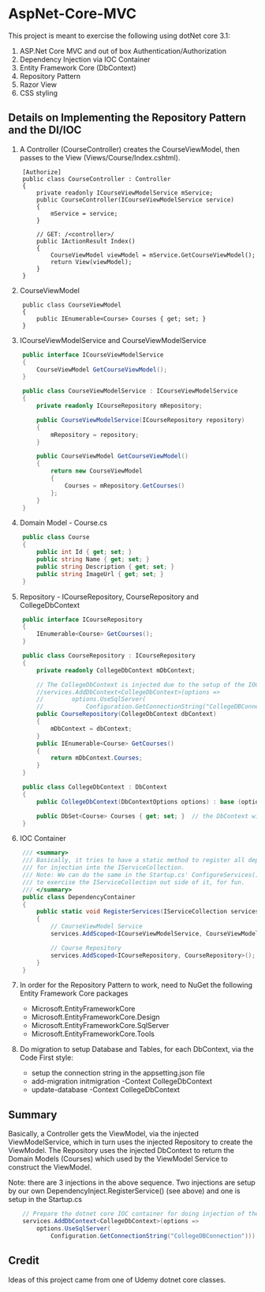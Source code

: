 # AspNet-Core-MVC

This project is meant to exercise the following using dotNet core 3.1: 

1. ASP.Net Core MVC and out of box Authentication/Authorization
2. Dependency Injection via IOC Container
3. Entity Framework Core (DbContext)
4. Repository Pattern
5. Razor View
6. CSS styling

## Details on Implementing the Repository Pattern and the DI/IOC

1. A Controller (CourseController) creates the CourseViewModel, then passes to the View (Views/Course/Index.cshtml).

```aspx-csharp
    [Authorize]
    public class CourseController : Controller
    {
        private readonly ICourseViewModelService mService;
        public CourseController(ICourseViewModelService service)
        {
            mService = service;
        }

        // GET: /<controller>/
        public IActionResult Index()
        {
            CourseViewModel viewModel = mService.GetCourseViewModel();
            return View(viewModel);
        }
    }
```

2. CourseViewModel

```aspx-csharp
    public class CourseViewModel
    {
        public IEnumerable<Course> Courses { get; set; }
    }
```

3. ICourseViewModelService and CourseViewModelService 

```csharp
    public interface ICourseViewModelService
    {
        CourseViewModel GetCourseViewModel();
    }
```

```csharp
    public class CourseViewModelService : ICourseViewModelService
    {
        private readonly ICourseRepository mRepository;

        public CourseViewModelService(ICourseRepository repository)
        {
            mRepository = repository;
        }

        public CourseViewModel GetCourseViewModel()
        {
            return new CourseViewModel
            {
                Courses = mRepository.GetCourses()
            };
        }
    }
```

4. Domain Model - Course.cs

```csharp
    public class Course
    {
        public int Id { get; set; }
        public string Name { get; set; }
        public string Description { get; set; }
        public string ImageUrl { get; set; }
    }
```

5. Repository - ICourseRepository, CourseRepository and CollegeDbContext

```csharp
    public interface ICourseRepository
    {
        IEnumerable<Course> GetCourses();
    }
```

```csharp
    public class CourseRepository : ICourseRepository
    {
        private readonly CollegeDbContext mDbContext;

        // The CollegeDbContext is injected due to the setup of the IOC container in Startup.cs:
        //services.AddDbContext<CollegeDbContext>(options =>
        //        options.UseSqlServer(
        //            Configuration.GetConnectionString("CollegeDBConnection")));
        public CourseRepository(CollegeDbContext dbContext)
        {
            mDbContext = dbContext;
        }
        public IEnumerable<Course> GetCourses()
        {
            return mDbContext.Courses;
        }
    }
```

```csharp
    public class CollegeDbContext : DbContext
    {
        public CollegeDbContext(DbContextOptions options) : base (options) { }

        public DbSet<Course> Courses { get; set; }  // the DbContext will retrieve course(s) in the Courses table
    }
```

6. IOC Container

```csharp
    /// <summary>
    /// Basically, it tries to have a static method to register all dependencies
    /// for injection into the IServiceCollection.
    /// Note: We can do the same in the Startup.cs' ConfigureServices(), but just
    /// to exercise the IServiceCollection out side of it, for fun.
    /// </summary>
    public class DependencyContainer
    {
        public static void RegisterServices(IServiceCollection services)
        {
            // CourseViewModel Service 
            services.AddScoped<ICourseViewModelService, CourseViewModelService>();

            // Course Repository
            services.AddScoped<ICourseRepository, CourseRepository>();
        }
    }
```

7. In order for the Repository Pattern to work, need to NuGet the following Entity Framework Core packages

    - Microsoft.EntityFrameworkCore
    - Microsoft.EntityFrameworkCore.Design
    - Microsoft.EntityFrameworkCore.SqlServer
    - Microsoft.EntityFrameworkCore.Tools

8. Do migration to setup Database and Tables, for each DbContext, via the Code First style:

    - setup the connection string in the appsetting.json file
    - add-migration initmigration -Context CollegeDbContext
    - update-database -Context CollegeDbContext

## Summary

Basically, a Controller gets the ViewModel, via the injected ViewModelService, which in turn uses the injected Repository to create the ViewModel. The Repository uses the injected DbContext to return the Domain Models (Courses) which used by the ViewModel Service to construct the ViewModel.

Note: there are 3 injections in the above sequence. Two injections are setup by our own DependencyInject.RegisterService() (see above) and one is setup in the Startup.cs

```csharp
    // Prepare the dotnet core IOC container for doing injection of the DbContext
    services.AddDbContext<CollegeDbContext>(options =>
        options.UseSqlServer(
            Configuration.GetConnectionString("CollegeDBConnection")));
```

## Credit

Ideas of this project came from one of Udemy dotnet core classes.

